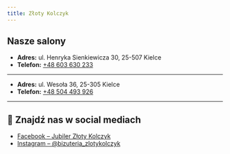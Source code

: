```yaml
---
title: Złoty Kolczyk
---
```


## Nasze salony

- **Adres:** ul. Henryka Sienkiewicza 30, 25-507 Kielce  
- **Telefon:** [+48 603 630 233](tel:+48603630233)

---

- **Adres:** ul. Wesoła 36, 25-305 Kielce  
- **Telefon:** [+48 504 493 926](tel:+48504493926)

---

## 🔗 Znajdź nas w social mediach
- [Facebook – Jubiler Złoty Kolczyk](https://www.facebook.com/p/Jubiler-Z%C5%82oty-Kolczyk-100063722314827/)
- [Instagram – @bizuteria_zlotykolczyk](https://www.instagram.com/bizuteria_zlotykolczyk/)
